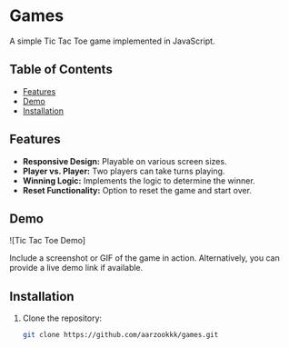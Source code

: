 # Games

A simple Tic Tac Toe game implemented in JavaScript.

## Table of Contents

- [Features](#features)
- [Demo](#demo)
- [Installation](#installation)

## Features

- **Responsive Design:** Playable on various screen sizes.
- **Player vs. Player:** Two players can take turns playing.
- **Winning Logic:** Implements the logic to determine the winner.
- **Reset Functionality:** Option to reset the game and start over.

## Demo

![Tic Tac Toe Demo]

Include a screenshot or GIF of the game in action. Alternatively, you can provide a live demo link if available.

## Installation

1. Clone the repository:
   ```bash
   git clone https://github.com/aarzookkk/games.git
